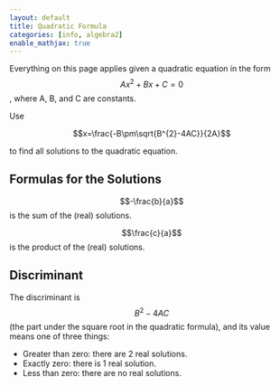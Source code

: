```yaml
---
layout: default
title: Quadratic Formula
categories: [info, algebra2]
enable_mathjax: true
---
```

Everything on this page applies given a quadratic equation in the form $$Ax^2 + Bx + C = 0$$, where A, B, and C are constants.

Use

$$x=\frac{-B\pm\sqrt{B^{2}-4AC}}{2A}$$

to find all solutions to the quadratic equation.

## Formulas for the Solutions

$$-\frac{b}{a}$$ is the sum of the (real) solutions.

$$\frac{c}{a}$$ is the product of the (real) solutions.

## Discriminant
The discriminant is $$B^{2}-4AC$$ (the part under the square root in the quadratic formula), and its value means one of three things:
- Greater than zero: there are 2 real solutions.
- Exactly zero: there is 1 real solution.
- Less than zero: there are no real solutions.